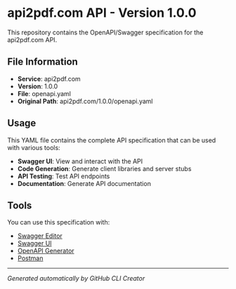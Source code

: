 # api2pdf.com API - Version 1.0.0

This repository contains the OpenAPI/Swagger specification for the api2pdf.com API.

## File Information

- **Service**: api2pdf.com
- **Version**: 1.0.0
- **File**: openapi.yaml
- **Original Path**: api2pdf.com/1.0.0/openapi.yaml

## Usage

This YAML file contains the complete API specification that can be used with various tools:

- **Swagger UI**: View and interact with the API
- **Code Generation**: Generate client libraries and server stubs
- **API Testing**: Test API endpoints
- **Documentation**: Generate API documentation

## Tools

You can use this specification with:

- [Swagger Editor](https://editor.swagger.io/)
- [Swagger UI](https://swagger.io/tools/swagger-ui/)
- [OpenAPI Generator](https://openapi-generator.tech/)
- [Postman](https://www.postman.com/)

---

*Generated automatically by GitHub CLI Creator*
